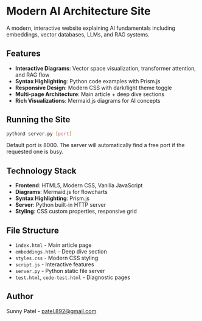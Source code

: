 # Modern AI Architecture Site

A modern, interactive website explaining AI fundamentals including embeddings, vector databases, LLMs, and RAG systems.

## Features

- **Interactive Diagrams**: Vector space visualization, transformer attention, and RAG flow
- **Syntax Highlighting**: Python code examples with Prism.js
- **Responsive Design**: Modern CSS with dark/light theme toggle
- **Multi-page Architecture**: Main article + deep dive sections
- **Rich Visualizations**: Mermaid.js diagrams for AI concepts

## Running the Site

```bash
python3 server.py [port]
```

Default port is 8000. The server will automatically find a free port if the requested one is busy.

## Technology Stack

- **Frontend**: HTML5, Modern CSS, Vanilla JavaScript
- **Diagrams**: Mermaid.js for flowcharts
- **Syntax Highlighting**: Prism.js
- **Server**: Python built-in HTTP server
- **Styling**: CSS custom properties, responsive grid

## File Structure

- `index.html` - Main article page
- `embeddings.html` - Deep dive section
- `styles.css` - Modern CSS styling
- `script.js` - Interactive features
- `server.py` - Python static file server
- `test.html`, `code-test.html` - Diagnostic pages

## Author

Sunny Patel - patel.892@gmail.com
